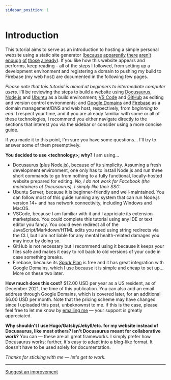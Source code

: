 ```yaml
---
sidebar_position: 1
---
```


# Introduction

This tutorial aims to serve as an introduction to hosting a simple personal website using a static site generator ([because](https://www.sitepoint.com/static-site-generators/) [apparently](https://theunlikelydeveloper.com/build-a-static-website/) [there](https://www.youtube.com/watch?v=6ElI2ZJ4Uro) [aren’t](https://www.youtube.com/watch?v=Qms4k6y7OgI) [enough](https://www.youtube.com/watch?v=pY0vWYLDDco) [of](https://www.makeuseof.com/tag/static-site-generator-build-website/) [those](https://www.prosvetova.com/blog/2020-09-28-how-i-set-up-my-blog-using-a-static-site-generator) [already](https://www.youtube.com/watch?v=pxua_1vyFck)). If you like how this website appears and performs, keep reading – all of the steps I followed, from setting up a development environment and registering a domain to pushing my build to Firebase (my web host) are documented in the following few pages.

*Please note that this tutorial is aimed at beginners to intermediate computer users*. I'll be reviewing the steps to build a website using [Docusaurus](https://docusaurus.io/), [Node.js](https://nodejs.org/en/) and [Ubuntu](https://ubuntu.com/) as a build environment; [VS Code](https://code.visualstudio.com/) and [GitHub](https://github.com/) as editing and version control environments; and [Google Domains](https://domains.google/) and [Firebase](https://firebase.google.com/) as a domain management/DNS and web host, respectively, from *beginning to end*. I respect your time, and if you are already familiar with some or all of these technologies, I recommend you either navigate directly to the sections that interest you via the sidebar or consider using a more concise guide.

If you made it to this point, I'm sure you have some questions... I'll try to answer some of them preemptively.

**You decided to use <technology\>; why?** I am using...
- Docusaurus (plus Node.js), because of its simplicity. Assuming a fresh development environment, one only has to install Node.js and run three short commands to go from nothing to a fully functional, locally-hosted website prepared for editing. *No, I do not work for Facebook (the maintainers of Docusaurus). I simply like their SSG.*
- Ubuntu Server, because it is beginner-friendly and well-maintained. You can follow most of this guide running any system that can run Node.js version 14+ and has network connectivity, including Windows and MacOS.
- VSCode, because I am familiar with it and I appriciate its extension marketplace. You could complete this tutorial using any IDE or text editor you fancy. You could even redirect all of the JavaScript/Markdown/HTML edits you need using string redirects via the CLI, but I am not liable for any mental health-related damages you may incur by doing so.
- GitHub is not necessary but I recommend using it because it keeps your files safe and makes it easy to roll back to old versions of your code in case something breaks.
- Firebase, because its [*Spark* Plan](https://firebase.google.com/pricing) is free and it has great integration with Google Domains, which I use because it is simple and cheap to set up... More on these two later.

**How much does this cost?** $12.00 USD per year as a US resident, as of December 2021, the time of this publication. You can also add an email address through Google Domains, which is covered later, for an additional $6.00 USD per month. Note that the pricing scheme may have changed since I uploaded this post, unbeknownst to me. if this is the case, please feel free to let me know by [emailing me](mailto:contact@swlacy.com?subject=Google%20Domains/Firebase%20Pricing%20Has%20Changed%20(/website-hosting/introduction)) — your support is greatly appreciated. 

**Why shouldn't I use Hugo/Gatsby/Jekyll/etc. for my website instead of Docusaurus, like most others? Isn't Docusaurus meant for collaborative work?** You can — these are all great frameworks. I simply prefer how Docusaurus works; further, it's easy to adapt into a blog-like format. It doesn't have to be used solely for documentation.

*Thanks for sticking with me — let's get to work.*

---

[Suggest an improvement](mailto:contact@swlacy.com?subject=Suggestion%20Regarding%20docs/website-hosting/introduction)